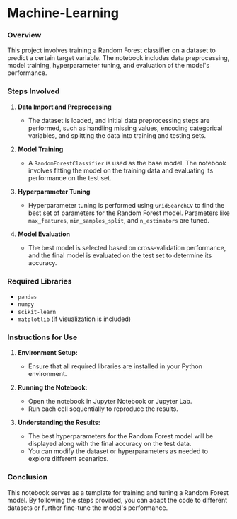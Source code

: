 # Machine-Learning
### Overview

This project involves training a Random Forest classifier on a dataset to predict a certain target variable. The notebook includes data preprocessing, model training, hyperparameter tuning, and evaluation of the model's performance.

### Steps Involved
1. **Data Import and Preprocessing**
   - The dataset is loaded, and initial data preprocessing steps are performed, such as handling missing values, encoding categorical variables, and splitting the data into training and testing sets.

2. **Model Training**
   - A `RandomForestClassifier` is used as the base model. The notebook involves fitting the model on the training data and evaluating its performance on the test set.

3. **Hyperparameter Tuning**
   - Hyperparameter tuning is performed using `GridSearchCV` to find the best set of parameters for the Random Forest model. Parameters like `max_features`, `min_samples_split`, and `n_estimators` are tuned.

4. **Model Evaluation**
   - The best model is selected based on cross-validation performance, and the final model is evaluated on the test set to determine its accuracy.

### Required Libraries
- `pandas`
- `numpy`
- `scikit-learn`
- `matplotlib` (if visualization is included)

### Instructions for Use

1. **Environment Setup:**
   - Ensure that all required libraries are installed in your Python environment.

2. **Running the Notebook:**
   - Open the notebook in Jupyter Notebook or Jupyter Lab.
   - Run each cell sequentially to reproduce the results.

3. **Understanding the Results:**
   - The best hyperparameters for the Random Forest model will be displayed along with the final accuracy on the test data.
   - You can modify the dataset or hyperparameters as needed to explore different scenarios.

### Conclusion

This notebook serves as a template for training and tuning a Random Forest model. By following the steps provided, you can adapt the code to different datasets or further fine-tune the model's performance.
